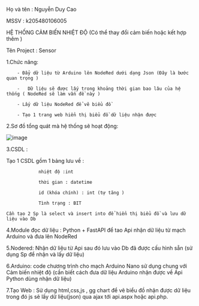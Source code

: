 
Họ và tên : Nguyễn Duy Cao

MSSV : k205480106005

HỆ THỐNG CẢM BIẾN NHIỆT ĐỘ (Có thể thay đổi cảm biến hoặc kết hợp thêm )
												 
Tên Project : Sensor

1.Chức năng: 

		- Đẩy dữ liệu từ Arduino lên NodeRed dưới dạng Json (Đây là bước quan trọng )
	
		-	Dữ liệu sẽ được lấy trong khoảng thời gian bao lâu của hệ thống ( NodeRed sẽ làm vấn đề này )
	
		- Lấy dữ liệu NodeRed để vẽ biểu đồ 
	
		- Tạo 1 trang web hiển thị biểu đồ dữ liệu nhận được

2.Sơ đồ tổng quát mà hệ thống sẽ hoạt động:
 
![image](https://github.com/mmm44455/Api_cam_bien/assets/132626865/c0e88cd2-bd61-419b-a5d0-a26e3b6ad71c)

3.CSDL : 

  Tạo 1 CSDL gồm 1 bảng lưu về : 
	
				nhiệt độ :int
		
				thời gian : datetime
		
				id (khóa chính) : int (tự tăng )
		
				Tình trạng : BIT
		
	Cần tạo 2 Sp là select và insert into để hiển thị biểu đồ và lưu dữ liệu vào Db

4.Module đọc dữ liệu :  Python + FastAPI để tao Api nhận dữ liệu từ mạch Arduino và đưa lên NodeRed 

5.Nodered: Nhận dữ liệu từ Api sau đó lưu vào Db đã được cấu hình sẵn (sử dụng Sp để nhận và lấy dữ liệu)

6.Arduino: code chương trình cho mạch Arduino Nano sử dụng chung với Cảm biến nhiệt độ (cần biết cách đưa dữ liệu Arduino nhận được về Api Python dùng nhận dữ liệu)

7.Tạo Web : Sử dụng html,css,js , gg chart để vẽ biểu đồ nhận được dữ liệu trong  đó js sẽ lấy dữ liệu(json) qua ajax tới api.aspx hoặc api.php.





